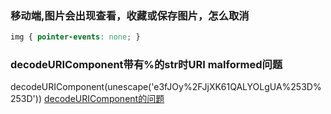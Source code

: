 ### 移动端,图片会出现查看，收藏或保存图片，怎么取消
``` css
img { pointer-events: none; }
```

### decodeURIComponent带有%的str时URI malformed问题

decodeURIComponent(unescape('e3fJOy%2FJjXK61QALYOLgUA%253D%253D'))
[decodeURIComponent的问题](https://cnodejs.org/topic/4fd6b7ba839e1e581407aac8)